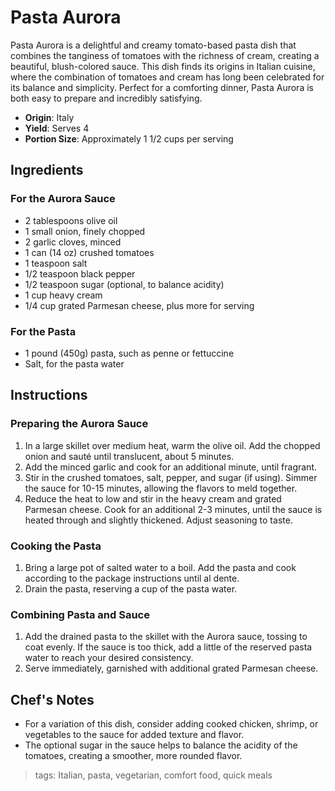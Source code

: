 # Pasta Aurora

Pasta Aurora is a delightful and creamy tomato-based pasta dish that combines the tanginess of tomatoes with the richness of cream, creating a beautiful, blush-colored sauce. This dish finds its origins in Italian cuisine, where the combination of tomatoes and cream has long been celebrated for its balance and simplicity. Perfect for a comforting dinner, Pasta Aurora is both easy to prepare and incredibly satisfying.

- **Origin**: Italy
- **Yield**: Serves 4
- **Portion Size**: Approximately 1 1/2 cups per serving

## Ingredients

### For the Aurora Sauce
- 2 tablespoons olive oil
- 1 small onion, finely chopped
- 2 garlic cloves, minced
- 1 can (14 oz) crushed tomatoes
- 1 teaspoon salt
- 1/2 teaspoon black pepper
- 1/2 teaspoon sugar (optional, to balance acidity)
- 1 cup heavy cream
- 1/4 cup grated Parmesan cheese, plus more for serving

### For the Pasta
- 1 pound (450g) pasta, such as penne or fettuccine
- Salt, for the pasta water

## Instructions

### Preparing the Aurora Sauce
1. In a large skillet over medium heat, warm the olive oil. Add the chopped onion and sauté until translucent, about 5 minutes.
2. Add the minced garlic and cook for an additional minute, until fragrant.
3. Stir in the crushed tomatoes, salt, pepper, and sugar (if using). Simmer the sauce for 10-15 minutes, allowing the flavors to meld together.
4. Reduce the heat to low and stir in the heavy cream and grated Parmesan cheese. Cook for an additional 2-3 minutes, until the sauce is heated through and slightly thickened. Adjust seasoning to taste.

### Cooking the Pasta
1. Bring a large pot of salted water to a boil. Add the pasta and cook according to the package instructions until al dente.
2. Drain the pasta, reserving a cup of the pasta water.

### Combining Pasta and Sauce
1. Add the drained pasta to the skillet with the Aurora sauce, tossing to coat evenly. If the sauce is too thick, add a little of the reserved pasta water to reach your desired consistency.
2. Serve immediately, garnished with additional grated Parmesan cheese.

## Chef's Notes
- For a variation of this dish, consider adding cooked chicken, shrimp, or vegetables to the sauce for added texture and flavor.
- The optional sugar in the sauce helps to balance the acidity of the tomatoes, creating a smoother, more rounded flavor.

> tags: Italian, pasta, vegetarian, comfort food, quick meals